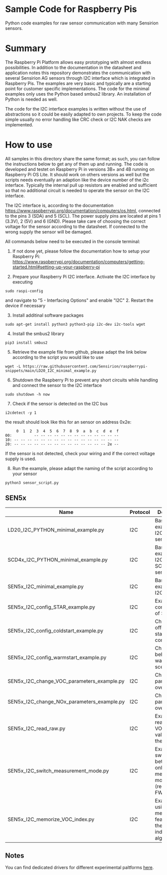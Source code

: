 # Sample Code for Raspberry Pis
Python code examples for raw sensor communication with many Sensirion sensors.

# Summary
The Raspberry Pi Platform allows easy prototyping with almost endless possibilities. In addition to the documentation in the datasheet and application notes this repository demonstrates the communication with several Sensirion AG sensors through I2C interface which is integrated in Raspberry Pis. The examples are very basic and typically are a starting point for customer specific implementations. The code for the minimal examples only uses the Python based smbus2 library. An installation of Python is needed as well. 

The code for the I2C interface examples is written without the use of abstractions so it could be easily adapted to own projects. To keep the code simple usually no error handling like CRC check or I2C NAK checks are implemented.

# How to use
All samples in this directory share the same format; as such, you can follow the instructions below to get any of them up and running. The code is developed and testet on Raspberry Pi in versions 3B+ and 4B running on Raspberry Pi OS Lite. It should work on others versions as well but the scripts needs eventually an adaption like the device number of the i2c interface. Typically the internal pull up resistors are enabled and sufficient so that no additional circuit is needed to operate the sensor on the I2C interface.

The I2C interface is, according to the documentation https://www.raspberrypi.org/documentation/computers/os.html, connected to the pins 3 (SDA) and 5 (SCL). The power supply pins are located at pins 1 (3.3V), 2 (5V) and 6 (GND). Please take care of choosing the correct voltage for the sensor according to the datasheet. If connected to the wrong supply the sensor will be damaged. 

All commands below need to be executed in the console terminal:
1. If not done yet, please follow the documentation how to setup your Raspberry Pi: https://www.raspberrypi.org/documentation/computers/getting-started.html#setting-up-your-raspberry-pi

1. Prepare your Raspberry Pi I2C interface. Activate the I2C interface by executing 
```
sudo raspi-config
```
and navigate to "5 - Interfacing Options" and enable "I2C"
2. Restart the device if necessary

3. Install additinal software packages
```
sudo apt-get install python3 python3-pip i2c-dev i2c-tools wget
```
4. Install the smbus2 library
```
pip3 install smbus2
```
5. Retrieve the example file from github, please adapt the link below according to the script you would like to use
```
wget -L https://raw.githubusercontent.com/Sensirion/raspberrypi-snippets/main/LD20_I2C_minimal_example.py
```
6. Shutdown the Raspberry Pi to prevent any short circuits while handling and connect the sensor to the I2C interface
```
sudo shutdown -h now
```
7. Check if the sensor is detected on the I2C bus
```
i2cdetect -y 1
```
the result should look like this for an sensor on address 0x2e:
```
     0  1  2  3  4  5  6  7  8  9  a  b  c  d  e  f
00:          -- -- -- -- -- -- -- -- -- -- -- -- -- 
10: -- -- -- -- -- -- -- -- -- -- -- -- -- -- -- -- 
20: -- -- -- -- -- -- -- -- -- -- -- -- -- -- 2e -- 
```
If the sensor is not detected, check your wiring and if the correct voltage supply is used.

8. Run the example, please adapt the naming of the script according to your sensor
```
python3 sensor_script.py
```

## SEN5x
|Name|Protocol|Description|
|----|--------|-----------|
|LD20_I2C_PYTHON_minimal_example.py|I2C|Basic example for I2C for LD20 sensor|
|SCD4x_I2C_PYTHON_minimal_example.py|I2C|Basic example for I2C for SCD40 sensor|
|SEN5x_I2C_minimal_example.py|I2C|Basic example for I2C|
|SEN5x_I2C_config_STAR_example.py|I2C|Example configuration of STAR|
|SEN5x_I2C_config_coldstart_example.py|I2C|Change T offset for cold start compensation|
|SEN5x_I2C_config_warmstart_example.py|I2C|Change T behaviour in warm start scenario|
|SEN5x_I2C_change_VOC_parameters_example.py|I2C|Change VOC parameters over I2C|
|SEN5x_I2C_change_NOx_parameters_example.py|I2C|Change NOx parameters over I2C|
|SEN5x_I2C_read_raw.py|I2C|Example for reading raw VOC and NOX values from the sensor|
|SEN5x_I2C_switch_measurement_mode.py|I2C|Example for switching between gas only and full measurement mode (requires FW2.0)|
|SEN5x_I2C_memorize_VOC_index.py|I2C|Example for using the memory feature for the VOC gas index algorithm|

## Notes
You can find dedicated drivers for different experimental paltforms 
[here](https://github.com/Sensirion/?q=sen5x&type=all&language=&sort=).

